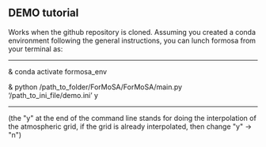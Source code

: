 ## DEMO tutorial

Works when the github repository is cloned.
Assuming you created a conda environment following the general instructions, you can lunch formosa from your terminal as:

***
& conda activate formosa_env

& python /path_to_folder/ForMoSA/ForMoSA/main.py ‘/path_to_ini_file/demo.ini’ y 

***

(the "y" at the end of the command line stands for doing the interpolation of the atmospheric grid, if the grid is already interpolated, then change "y" -> "n")
